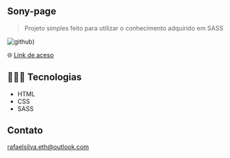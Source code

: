 ## Sony-page

>Projeto simples feito para utilizar o conhecimento adquirido em SASS 

![github](https://user-images.githubusercontent.com/113713067/205688584-fea5bf41-307c-4b85-a8b3-d6aba3a553f2.png))

🌐 [Link de aceso](https://rafaelsilvaeth.github.io/Sony-page/)

## 👨🏻‍💻 Tecnologias 

- HTML
- CSS
- SASS

## Contato

rafaelsilva.eth@outlook.com
